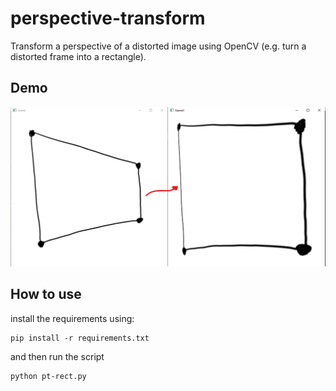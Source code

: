 # perspective-transform
Transform a perspective of a distorted image using OpenCV (e.g. turn a distorted frame into a rectangle).

## Demo
![](media/transformed.png)

## How to use
install the requirements using:
```
pip install -r requirements.txt
```
and then run the script
```
python pt-rect.py
```

